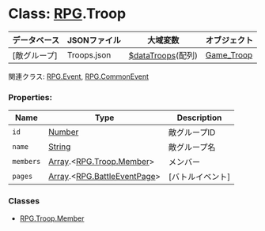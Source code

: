 # Class: [RPG](RPG.md).Troop

| データベース| JSONファイル | 大域変数 | オブジェクト |
| --- | --- | --- | --- |
| [敵グループ] | Troops.json | [$dataTroops](global.md#datatroops-arrayrpgtroop)(配列) | [Game_Troop](Game_Troop.md) |

関連クラス: [RPG.Event](RPG.Event.md), [RPG.CommonEvent](RPG.CommonEvent.md)


### Properties:

| Name | Type | Description |
| --- | --- | --- |
| `id` | [Number](Number.md) | 敵グループID |
| `name` | [String](String.md) | 敵グループ名 |
| `members` | [Array](Array.md).&lt;[RPG.Troop.Member](RPG.Troop.Member.md)&gt; | メンバー |
| `pages` | [Array](Array.md).&lt;[RPG.BattleEventPage](RPG.BattleEventPage.md)&gt; | [バトルイベント] |

### Classes

* [RPG.Troop.Member](RPG.Troop.Member.md)


